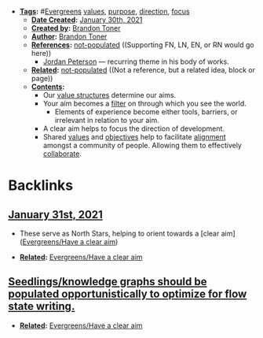 - **[Tags](<../Tags.md>):** #[Evergreens](<../Evergreens.md>) [values](<../values.md>), [purpose](<../purpose.md>), [direction](<../direction.md>), [focus](<../focus.md>)
    - **[Date Created](<../Date Created.md>):** [January 30th, 2021](<../January 30th, 2021.md>)
    - **[Created by](<../Created by.md>):** [Brandon Toner](<../Brandon Toner.md>)
    - **[Author](<../Author.md>):** [Brandon Toner](<../Brandon Toner.md>)
    - **[References](<../References.md>):** [not-populated](<../not-populated.md>) ((Supporting FN, LN, EN, or RN would go here))
        - [Jordan Peterson](<../Jordan Peterson.md>) — recurring theme in his body of works.
    - **[Related](<../Related.md>):** [not-populated](<../not-populated.md>) ((Not a reference, but a related idea, block or page))
    - **[Contents](<../Contents.md>):** 
        - Our [value structures](<../value structures.md>) determine our aims.
        - Your aim becomes a [filter](<../filter.md>) on through which you see the world.
            - Elements of experience become either tools, barriers, or irrelevant in relation to your aim.
        - A clear aim helps to focus the direction of development. 
        - Shared [values](<../values.md>) and [objectives](<../objectives.md>) help to facilitate [alignment](<../alignment.md>) amongst a community of people. Allowing them to effectively [collaborate]([collaboration](<../collaboration.md>)).

# Backlinks
## [January 31st, 2021](<January 31st, 2021.md>)
- These serve as North Stars, helping to orient towards a [clear aim]([Evergreens/Have a clear aim](<../Evergreens/Have a clear aim.md>))

- **[Related](<../Related.md>):** [Evergreens/Have a clear aim](<../Evergreens/Have a clear aim.md>)

## [Seedlings/knowledge graphs should be populated opportunistically to optimize for flow state writing.](<Seedlings/knowledge graphs should be populated opportunistically to optimize for flow state writing..md>)
- **[Related](<../Related.md>):** [Evergreens/Have a clear aim](<../Evergreens/Have a clear aim.md>)

